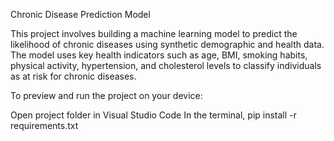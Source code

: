 Chronic Disease Prediction Model

This project involves building a machine learning model to predict 
the likelihood of chronic diseases using synthetic demographic and health data. 
The model uses key health indicators such as age, BMI, smoking habits, physical activity, hypertension, and cholesterol 
levels to classify individuals as at risk for chronic diseases.

To preview and run the project on your device:

Open project folder in Visual Studio Code
In the terminal, 
pip install -r requirements.txt
